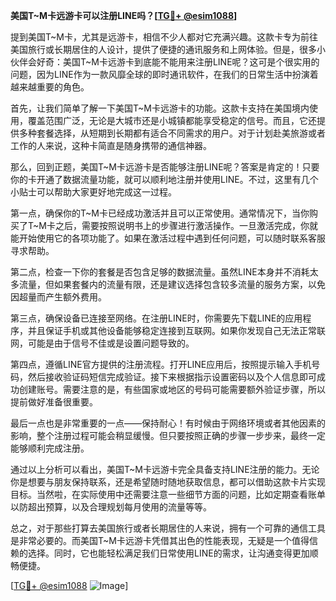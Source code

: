 **美国T~M卡远游卡可以注册LINE吗？[[TG💪+ @esim1088](https://t.me/s/esim1088)]**

提到美国T~M卡，尤其是远游卡，相信不少人都对它充满兴趣。这款卡专为前往美国旅行或长期居住的人设计，提供了便捷的通讯服务和上网体验。但是，很多小伙伴会好奇：美国T~M卡远游卡到底能不能用来注册LINE呢？这可是个很实用的问题，因为LINE作为一款风靡全球的即时通讯软件，在我们的日常生活中扮演着越来越重要的角色。

首先，让我们简单了解一下美国T~M卡远游卡的功能。这款卡支持在美国境内使用，覆盖范围广泛，无论是大城市还是小城镇都能享受稳定的信号。而且，它还提供多种套餐选择，从短期到长期都有适合不同需求的用户。对于计划赴美旅游或者工作的人来说，这种卡简直是随身携带的通信神器。

那么，回到正题，美国T~M卡远游卡是否能够注册LINE呢？答案是肯定的！只要你的卡开通了数据流量功能，就可以顺利地注册并使用LINE。不过，这里有几个小贴士可以帮助大家更好地完成这一过程。

第一点，确保你的T~M卡已经成功激活并且可以正常使用。通常情况下，当你购买了T~M卡之后，需要按照说明书上的步骤进行激活操作。一旦激活完成，你就能开始使用它的各项功能了。如果在激活过程中遇到任何问题，可以随时联系客服寻求帮助。

第二点，检查一下你的套餐是否包含足够的数据流量。虽然LINE本身并不消耗太多流量，但如果套餐内的流量有限，还是建议选择包含较多流量的服务方案，以免因超量而产生额外费用。

第三点，确保设备已连接至网络。在注册LINE时，你需要先下载LINE的应用程序，并且保证手机或其他设备能够稳定连接到互联网。如果你发现自己无法正常联网，可能是由于信号不佳或是设置问题导致的。

第四点，遵循LINE官方提供的注册流程。打开LINE应用后，按照提示输入手机号码，然后接收验证码短信完成验证。接下来根据指示设置密码以及个人信息即可成功创建账号。需要注意的是，有些国家或地区的号码可能需要额外验证步骤，所以提前做好准备很重要。

最后一点也是非常重要的一点——保持耐心！有时候由于网络环境或者其他因素的影响，整个注册过程可能会稍显缓慢。但只要按照正确的步骤一步步来，最终一定能够顺利完成注册。

通过以上分析可以看出，美国T~M卡远游卡完全具备支持LINE注册的能力。无论你是想要与朋友保持联系，还是希望随时随地获取信息，都可以借助这款卡片实现目标。当然啦，在实际使用中还需要注意一些细节方面的问题，比如定期查看账单以防超出预算，以及合理规划每月使用的流量等等。

总之，对于那些打算去美国旅行或者长期居住的人来说，拥有一个可靠的通信工具是非常必要的。而美国T~M卡远游卡凭借其出色的性能表现，无疑是一个值得信赖的选择。同时，它也能轻松满足我们日常使用LINE的需求，让沟通变得更加顺畅便捷。

[[TG💪+ @esim1088](https://t.me/s/esim1088) ![Image](https://i.postimg.cc/4NQfJmqS/Snipaste-2025-05-13-00-14-12.png)]
